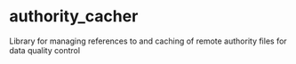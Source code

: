 # authority_cacher
Library for managing references to and caching of remote authority files for data quality control
